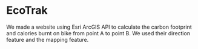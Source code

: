 # EcoTrak
We made a website using Esri ArcGIS API to calculate the carbon footprint and calories burnt on bike from point A to point B. We used their direction feature and the mapping feature.
